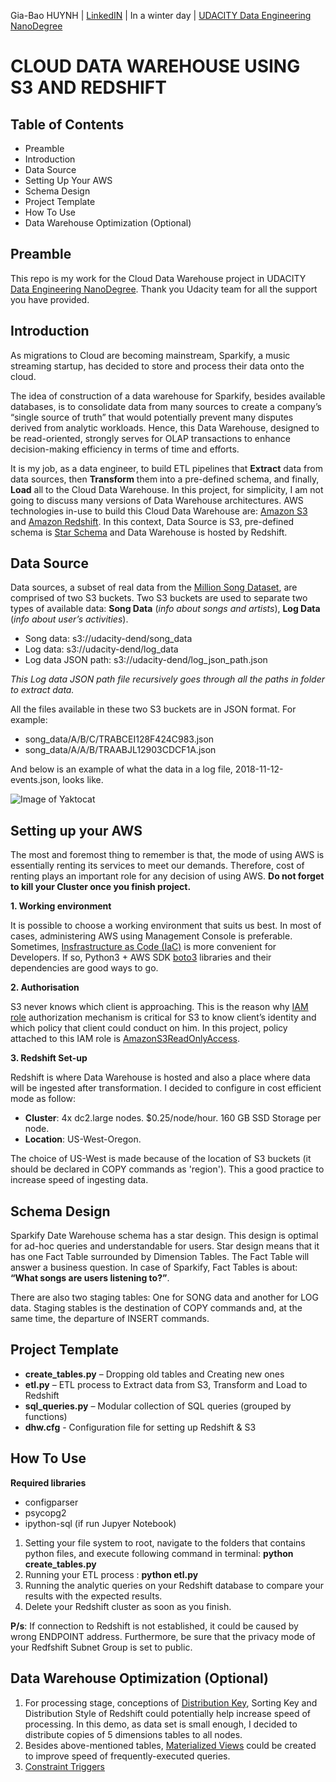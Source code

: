 Gia-Bao HUYNH | [LinkedIN](https://www.linkedin.com/in/gbh198/) | In a winter day | [UDACITY Data Engineering NanoDegree](https://www.udacity.com/course/data-engineer-nanodegree--nd027)

# **CLOUD DATA WAREHOUSE USING S3 AND REDSHIFT**

## Table of Contents
-	Preamble
-	Introduction
-	Data Source
-	Setting Up Your AWS
- Schema Design
-	Project Template
-	How To Use
- Data Warehouse Optimization (Optional)

## Preamble

This repo is my work for the Cloud Data Warehouse project in UDACITY [Data Engineering NanoDegree](https://www.udacity.com/course/data-engineer-nanodegree--nd027). Thank you Udacity team for all the support you have provided. 
## Introduction
As migrations to Cloud are becoming mainstream, Sparkify, a music streaming startup, has decided to store and process their data onto the cloud.

The idea of construction of a data warehouse for Sparkify, besides available databases, is to consolidate data from many sources to create a company’s “single source of truth” that would potentially prevent many disputes derived from analytic workloads. Hence, this Data Warehouse, designed to be read-oriented, strongly serves for OLAP transactions to enhance decision-making efficiency in terms of time and efforts. 

It is my job, as a data engineer, to build ETL pipelines that **Extract** data from data sources, then **Transform** them into a pre-defined schema, and finally, **Load** all to the Cloud Data Warehouse. In this project, for simplicity, I am not going to discuss many versions of Data Warehouse architectures. 
AWS technologies in-use to build this Cloud Data Warehouse are: [Amazon S3](https://aws.amazon.com/s3/)  and  [Amazon Redshift](https://aws.amazon.com/redshift/). 
In this context, Data Source is S3, pre-defined schema is [Star Schema](https://en.wikipedia.org/wiki/Star_schema) and Data Warehouse is hosted by Redshift.
## Data Source
Data sources, a subset of real data from the [Million Song Dataset](http://millionsongdataset.com/), are comprised of two S3 buckets. Two S3 buckets are used to separate two types of available data: **Song Data** (*info about songs and artists*), **Log Data** (*info about user’s activities*). 
- Song data: s3://udacity-dend/song_data
- Log data: s3://udacity-dend/log_data
- Log data JSON path: s3://udacity-dend/log_json_path.json

*This Log data JSON path file recursively goes through all the paths in folder to extract data.*

All the files available in these two S3 buckets are in JSON format. For example:
- song_data/A/B/C/TRABCEI128F424C983.json
- song_data/A/A/B/TRAABJL12903CDCF1A.json

And below is an example of what the data in a log file, 2018-11-12-events.json, looks like.

![Image of Yaktocat](https://github.com/gbh198/Cloud-Data-Warehouse-using-S3-and-Redshift/blob/master/log-data.png)

## Setting up your AWS

The most and foremost thing to remember is that, the mode of using AWS is essentially renting its services to meet our demands. Therefore, cost of renting plays an important role for any decision of using AWS. 
**Do not forget to kill your Cluster once you finish project.**

**1. Working environment**

It is possible to choose a working environment that suits us best. In most of cases, administering AWS using Management Console is preferable. 
Sometimes, [Insfrastructure as Code (IaC)](https://en.wikipedia.org/wiki/Infrastructure_as_code) is more convenient for Developers. 
If so, Python3 + AWS SDK [boto3](https://boto3.amazonaws.com/v1/documentation/api/latest/index.html) libraries and their dependencies are good ways to go.

**2. Authorisation**

S3 never knows which client is approaching. This is the reason why [IAM role](https://docs.aws.amazon.com/IAM/latest/UserGuide/id_roles.html) authorization mechanism is critical for S3 to know client’s identity and which policy that client could conduct on him. In this project, policy attached to this IAM role is [AmazonS3ReadOnlyAccess](https://docs.aws.amazon.com/IAM/latest/UserGuide/access_policies_create.html).

**3. Redshift Set-up**

Redshift is where Data Warehouse is hosted and also a place where data will be ingested after transformation.
I decided to configure in cost efficient mode as follow:

- **Cluster**: 4x dc2.large nodes. $0.25/node/hour. 160 GB SSD Storage per node.
- **Location**: US-West-Oregon.

The choice of US-West is made because of the location of S3 buckets (it should be declared in COPY commands as 'region'). This a good practice to increase speed of ingesting data. 

## Schema Design

Sparkify Date Warehouse schema has a star design. This design is optimal for ad-hoc queries and understandable for users. 
Star design means that it has one Fact Table surrounded by Dimension Tables. 
The Fact Table will answer a business question. In case of Sparkify, Fact Tables is about: **“What songs are users listening to?”**.

There are also two staging tables:  One for SONG data and another for LOG data. Staging stables is the destination of COPY commands and, at the same time, the departure of INSERT commands. 

## Project Template
 
-	**create_tables.py** – Dropping old tables and Creating new ones
-	**etl.py** – ETL process to Extract data from S3, Transform and Load to Redshift
-	**sql_queries.py** – Modular collection of SQL queries (grouped by functions)
-	**dhw.cfg** - Configuration file for setting up Redshift & S3

## How To Use
**Required libraries**
- configparser
- psycopg2
- ipython-sql (if run Jupyer Notebook)

1.	Setting your file system to root, navigate to the folders that contains python files, and execute following command in terminal:
**python create_tables.py** 
2.	Running your ETL process :
**python etl.py** 
3.	Running the analytic queries on your Redshift database to compare your results with the expected results.
4.	Delete your Redshift cluster as soon as you finish.

**P/s**: If connection to Redshift is not established, it could be caused by wrong ENDPOINT address. Furthermore, be sure that the privacy mode of your Redfshift Subnet Group is set to public.

## Data Warehouse Optimization (Optional)

1. For processing stage, conceptions of [Distribution Key](https://docs.aws.amazon.com/redshift/latest/dg/c_best-practices-best-dist-key.html), Sorting Key and Distribution Style of Redshift could potentially help increase speed of processing. In this demo, as data set is small enough, I decided to distribute copies of 5 dimensions tables to all nodes.
2. Besides above-mentioned tables, [Materialized Views](https://www.postgresql.org/docs/9.3/rules-materializedviews.html) could be created to improve speed of frequently-executed queries.
3. [Constraint Triggers](https://www.postgresql.org/docs/9.0/sql-createconstraint.html)

